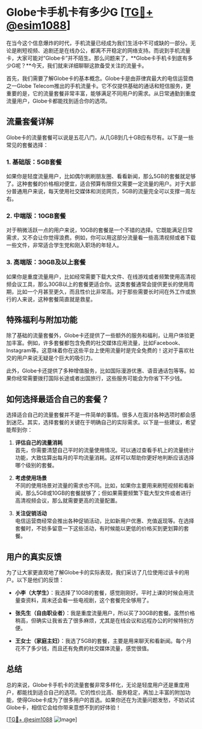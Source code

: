 # Globe卡手机卡有多少G [[TG💪+ @esim1088](https://t.me/s/esim1088)]

在当今这个信息爆炸的时代，手机流量已经成为我们生活中不可或缺的一部分。无论是刷短视频、追剧还是在线办公，都离不开稳定的网络支持。而说到手机流量卡，大家可能对“Globe卡”并不陌生。那么问题来了，**Globe卡手机卡到底有多少G呢？**今天，我们就来详细聊聊这款备受关注的流量卡。

首先，我们需要了解Globe卡的基本概念。Globe卡是由菲律宾最大的电信运营商之一Globe Telecom推出的手机流量卡。它不仅提供基础的通话和短信服务，更重要的是，它的流量套餐非常丰富，能够满足不同用户的需求。从日常通勤到重度流量用户，Globe卡都能找到适合你的选项。

## 流量套餐详解

Globe卡的流量套餐可以说是五花八门，从几GB到几十GB应有尽有。以下是一些常见的套餐选择：

### 1. **基础版：5GB套餐**
   如果你是轻度流量用户，比如偶尔刷刷朋友圈、看看新闻，那么5GB的套餐就足够了。这种套餐的价格相对便宜，适合预算有限但又需要一定流量的用户。对于大部分普通用户来说，每天使用社交媒体和浏览网页，5GB的流量完全可以支撑一周左右。

### 2. **中端版：10GB套餐**
   对于稍微活跃一点的用户来说，10GB的套餐是一个不错的选择。它既能满足日常需求，又不会让你觉得浪费。例如，你可以用这部分流量看一些高清视频或者下载一些文件，非常适合学生党和刚入职场的年轻人。

### 3. **高端版：30GB及以上套餐**
   如果你是重度流量用户，比如经常需要下载大文件、在线游戏或者频繁使用高清视频会议工具，那么30GB以上的套餐更适合你。这类套餐通常会提供更长的使用周期，比如一个月甚至更久，而且性价比非常高。对于那些需要长时间在外工作或旅行的人来说，这种套餐简直就是救星。

## 特殊福利与附加功能

除了基础的流量套餐外，Globe卡还提供了一些额外的服务和福利，让用户体验更加丰富。例如，许多套餐都包含免费的社交媒体应用流量，比如Facebook、Instagram等。这意味着你在这些平台上使用流量时是完全免费的！这对于喜欢社交的用户来说无疑是个巨大的吸引力。

此外，Globe卡还提供了多种增值服务，比如国际漫游优惠、语音通话包等等。如果你经常需要拨打国际长途或者出国旅行，这些服务可能会为你省下不少钱。

## 如何选择最适合自己的套餐？

选择适合自己的流量套餐并不是一件简单的事情。很多人在面对各种选项时都会感到迷茫。其实，选择套餐的关键在于明确自己的实际需求。以下是一些建议，希望能帮到你：

1. **评估自己的流量消耗**  
   首先，你需要清楚自己平时的流量使用情况。可以通过查看手机上的流量统计功能，大致估算出每月的平均流量消耗。这样可以帮助你更好地判断应该选择哪个级别的套餐。

2. **考虑使用场景**  
   不同的使用场景对流量的需求也不同。比如，如果你主要用来刷短视频和看新闻，那么5GB或10GB的套餐就够了；但如果需要频繁下载大型文件或者进行高清视频会议，那么就需要更高的流量配置。

3. **关注促销活动**  
   电信运营商经常会推出各种促销活动，比如新用户优惠、充值返现等。在选择套餐时，不妨多留意一下这些活动，有时候能以更低的价格买到更划算的套餐。

## 用户的真实反馈

为了让大家更直观地了解Globe卡的实际表现，我们采访了几位使用过该卡的用户。以下是他们的反馈：

- **小李（大学生）**：我选择了10GB的套餐，感觉刚刚好。平时上课的时候会用流量查资料，周末还会看一些电视剧，这个套餐完全够用了。
  
- **张先生（自由职业者）**：我是重度流量用户，所以买了30GB的套餐。虽然价格稍高，但确实让我省去了很多麻烦，尤其是在线会议和远程办公的时候特别方便。

- **王女士（家庭主妇）**：我选了5GB的套餐，主要是用来聊天和看新闻。每个月花不了多少钱，而且还有免费的社交媒体流量，感觉很值。

## 总结

总的来说，Globe卡手机卡的流量套餐非常多样化，无论是轻度用户还是重度用户，都能找到适合自己的选项。它的性价比高、服务稳定，再加上丰富的附加功能，使得Globe卡成为了很多用户的首选。如果你还在为流量问题发愁，不妨试试Globe卡，相信它会给你带来意想不到的好体验！

[[TG💪+ @esim1088](https://t.me/s/esim1088) ![Image](https://i.postimg.cc/4NQfJmqS/Snipaste-2025-05-13-00-14-12.png)]